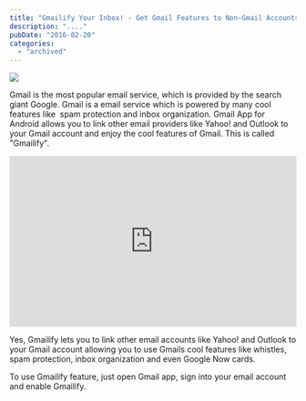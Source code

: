 ```yaml
---
title: "Gmailify Your Inbox! - Get Gmail Features to Non-Gmail Accounts"
description: "...."
pubDate: "2016-02-20"
categories: 
  - "archived"
---
```


[![](/images/Cbe9V2gVIAEunri.jpg)](https://1.bp.blogspot.com/-f5dBoAec8Jg/Vsiij__HsDI/AAAAAAAACxc/1EyaweUoN00/s1600/Cbe9V2gVIAEunri.jpg)

  

Gmail is the most popular email service, which is provided by the search giant Google. Gmail is a email service which is powered by many cool features like  spam protection and inbox organization. Gmail App for Android allows you to link other email providers like Yahoo! and Outlook to your Gmail account and enjoy the cool features of Gmail. This is called "Gmailify".

  

<iframe allowfullscreen data-thumbnail-src="https://i.ytimg.com/vi/MU3YuvNRhVY/0.jpg" frameborder="0" height="300" src="https://www.youtube.com/embed/MU3YuvNRhVY?feature=player_embedded" width="100%"></iframe>

  

  

Yes, Gmailify lets you to link other email accounts like Yahoo! and Outlook to your Gmail account allowing you to use Gmails cool features like whistles, spam protection, inbox organization and even Google Now cards.

  

To use Gmailify feature, just open Gmail app, sign into your email account and enable Gmailify.
